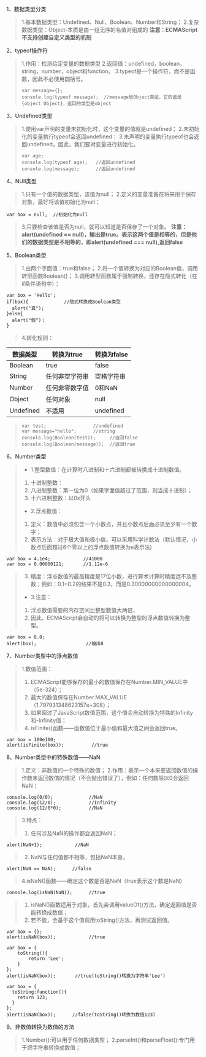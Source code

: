 1、数据类型分类
> 1.基本数据类型：Undefined、Null、Boolean、Number和String；
> 2.复杂数据类型：Object-本质是由一组无序的名值对组成的
> **注意：ECMAScript不支持创建自定义类型的机制**

2、typeof操作符
> 1.作用：检测给定变量的数据类型
> 2.返回值：undefined，boolean，string，number，object和function。
> 3.typeof是一个操作符，而不是函数，因此不必使用圆括号。
>```
>var message={};
>console.log(typeof message);  //message是Object类型，它的值是{object Object}，返回的类型是object
>```

3、Undefined类型
> 1.使用var声明的变量未初始化时，这个变量的值就是undefined；
> 2.未初始化的变量执行typeof会返回undefined；
> 3.未声明的变量执行typeof也会返回undefined，因此，我们要对变量进行初始化。
>```
>var age;
>console.log(typeof age);   //返回undefined
>console.log(message);      //返回undefined
>```

4、NUll类型
> 1.只有一个值的数据类型，该值为null；
> 2.定义的变量准备在将来用于保存对象，最好将该值初始化为null；
```
var box = null;  //初始化为null
```
> 3.只要检查该值是否为null，就可以知道是否保存了一个对象。
> **注意：alert(undefined == null)，输出是true。表示这两个值是相等的，但是他们的数据类型是不相等的，即alert(undefined === null),返回false**

5、Boolean类型
> 1.由两个字面值：true和false；
> 2.将一个值转换为对应的Boolean值，调用转型函数Boolean()；
> 3.调用转型函数属于强制转换，还存在隐式转化（在if条件语句中）；
```
var box = 'Hello';
if(box){             //隐式转换成Boolean类型
  alert("真");
}else{
  alert("假")；
}
```
> 4.转化规则：

|数据类型|转换为true|转换为false|
|---|---|---|
|Boolean|true|false|
|String|任何非空字符串|空格字符串|
|Number|任何非零数字值|0和NaN|
|Object|任何对象|null|
|Undefined|不适用|undefined|
>```
>var test;                 //undefined
>var message="hello";      //string
>console.log(Boolean(test));     //返回false
>console.log(Boolean(message));  //返回true
>```

6、Number类型
>- 1.整型数值：在计算时八进制和十六进制都被转换成十进制数值。
> 1. 十进制整数：
> 2. 八进制整数：第一位为0（如果字面值超过了范围，则当成十进制）；
> 3. 十六进制整数：以0x开头
>- 2.浮点数值：
> 1. 定义：数值中必须包含一个小数点，并且小数点后面必须至少有一个数字；
> 2. 表示方法：对于极大值和极小值，可以采用科学计数法（默认情况，小数点后面超过6个零以上的浮点数值转换为e表示法)
```
var box = 4.1e4;            //41000
var box = 0.00000121;       //1.12e-6
```
> 3. 精度：浮点数值的最高精度是17位小数，进行算术计算时精度远不及整数；例如：0.1+0.2的结果不是0.3，而是0.30000000000000004。
>- 3.注意：
> 1. 浮点数值需要的内存空间比整型数值大两倍，
> 2. 因此，ECMAScript会自动的将可以转换为整型的浮点数值转换为整型。
```
var box = 8.0;
alert(box);                  //输出8
```

7、Number类型中的浮点数值
> 1.数值范围：
> 1. ECMAScript能够保存的最小的数值保存在Number.MIN_VALUE中（5e-324）；
> 2. 最大的数值保存在Number.MAX_VALUE（1.797931348623157e+308）；
> 3. 如果超过了JavaScript数值范围，这个值会自动转换为特殊的Infinity和-Infinity值；
> 4. isFinite()函数——函数值位于最小值和最大值之间会返回true。
```
var box = 100e100;
alert(isFinite(box));          //true
```

8、Number类型中的特殊数值——NaN
> 1.定义：非数值的一个特殊的数值；
> 2.作用：表示一个本来要返回数值的操作数未返回数值的情况（不会抛出错误了），例如：任何数除以0会返回NaN；
```
console.log(0/0);             //NaN
console.log(12/0);            //Infinity
console.log(12/0*0);          //NaN
```
> 3.特点：
>1. 任何涉及NaN的操作都会返回NaN；
```
alert(NaN+1);            //NaN
```
>2. NaN与任何值都不相等，包括NaN本身。
```
alert(NaN == NaN);      //false
```
> 4.isNaN()函数——确定这个数是否是NaN（true表示这个数是NaN）
```
console.log(isNaN(NaN));      //true
```
> 1. isNaN()函数适用于对象，首先会调用valueOf()方法，确定返回值是否能转换成数值；
> 2. 若不能，会基于这个值调用toString()方法，再测试返回值。
```
var box = {};
alert(isNaN(box));            //true

var box = {
    toString(){
        return 'Lee';
    }
};
alert(isNaN(box));       //true(toString()转换为字符串'Lee')

var box = {
  toString:function(){
    return 123;
  }
};
alert(isNaN(box));      //false(toString()转换为数值123)
```

9、非数值转换为数值的方法
> 1.Number():可以用于任何数据类型；
> 2.parseInt()和parseFloat():专门用于把字符串转换成数值；
